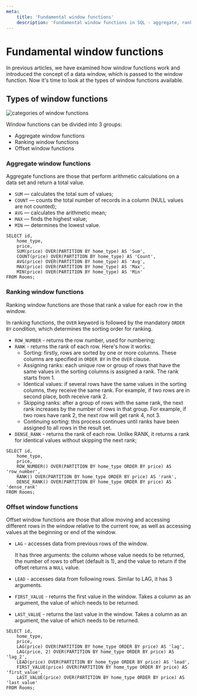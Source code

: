 ```yaml
---
meta:
    title: 'Fundamental window functions'
    description: 'Fundamental window functions in SQL - aggregate, ranking, and offset functions. Learn how to use aggregate functions such as SUM, COUNT, AVG, MAX, and MIN to calculate total values. Ranking functions like ROW_NUMBER, RANK, and DENSE_RANK allow for ranking values within a window. Offset functions like LAG, LEAD, FIRST_VALUE, and LAST_VALUE enable access to data from previous and following rows of the window.'
---
```


# Fundamental window functions

In previous articles, we have examined how window functions work and introduced the concept of a data window,
which is passed to the window function. Now it's time to look at the types of window functions available.

## Types of window functions

![categories of window functions](https://sql-academy.org/static/guidePage/types-of-windows-functions/categories_of_windows_functions_en.png "categories of window functions")

Window functions can be divided into 3 groups:

- Aggregate window functions
- Ranking window functions
- Offset window functions

### Aggregate window functions

Aggregate functions are those that perform arithmetic calculations on a data set and return a total value.

- `SUM` — calculates the total sum of values;
- `COUNT` — counts the total number of records in a column (NULL values are not counted);
- `AVG` — calculates the arithmetic mean;
- `MAX` — finds the highest value;
- `MIN` — determines the lowest value.

```sql-Airbnb-executable
SELECT id,
	home_type,
	price,
	SUM(price) OVER(PARTITION BY home_type) AS 'Sum',
	COUNT(price) OVER(PARTITION BY home_type) AS 'Count',
	AVG(price) OVER(PARTITION BY home_type) AS 'Avg',
	MAX(price) OVER(PARTITION BY home_type) AS 'Max',
	MIN(price) OVER(PARTITION BY home_type) AS 'Min'
FROM Rooms;
```

### Ranking window functions

Ranking window functions are those that rank a value for each row in the window.

In ranking functions, the `OVER` keyword is followed by the mandatory `ORDER BY` condition, which determines the sorting order for ranking.

- `ROW_NUMBER` - returns the row number, used for numbering;
- `RANK` - returns the rank of each row. Here's how it works:
  - Sorting: firstly, rows are sorted by one or more columns. These columns are specified in `ORDER BY` in the `OVER` clause.
  - Assigning ranks: each unique row or group of rows that have the same values in the sorting columns is assigned a rank. The rank starts from 1.
  - Identical values: if several rows have the same values in the sorting columns, they receive the same rank. For example, if two rows are in second place, both receive rank 2.
  - Skipping ranks: after a group of rows with the same rank, the next rank increases by the number of rows in that group. For example, if two rows have rank 2, the next row will get rank 4, not 3.
  - Continuing sorting: this process continues until ranks have been assigned to all rows in the result set.
- `DENSE_RANK` - returns the rank of each row. Unlike RANK, it returns a rank for identical values without skipping the next rank;

```sql-Airbnb-executable
SELECT id,
	home_type,
	price,
	ROW_NUMBER() OVER(PARTITION BY home_type ORDER BY price) AS 'row_number',
	RANK() OVER(PARTITION BY home_type ORDER BY price) AS 'rank',
	DENSE_RANK() OVER(PARTITION BY home_type ORDER BY price) AS 'dense_rank'
FROM Rooms;
```

### Offset window functions

Offset window functions are those that allow moving and accessing different rows in the window relative to the current row, as well as accessing values at the beginning or end of the window.

- `LAG` - accesses data from previous rows of the window.

  It has three arguments: the column whose value needs to be returned, the number of rows to offset (default is 1), and the value to return if the offset returns a `NULL` value.

- `LEAD` - accesses data from following rows. Similar to LAG, it has 3 arguments.

- `FIRST_VALUE` - returns the first value in the window. Takes a column as an argument, the value of which needs to be returned.

- `LAST_VALUE` - returns the last value in the window. Takes a column as an argument, the value of which needs to be returned.

```sql-Airbnb-executable
SELECT id,
	home_type,
	price,
	LAG(price) OVER(PARTITION BY home_type ORDER BY price) AS 'lag',
	LAG(price, 2) OVER(PARTITION BY home_type ORDER BY price) AS 'lag_2',
	LEAD(price) OVER(PARTITION BY home_type ORDER BY price) AS 'lead',
	FIRST_VALUE(price) OVER(PARTITION BY home_type ORDER BY price) AS 'first_value',
	LAST_VALUE(price) OVER(PARTITION BY home_type ORDER BY price) AS 'last_value'
FROM Rooms;
```
